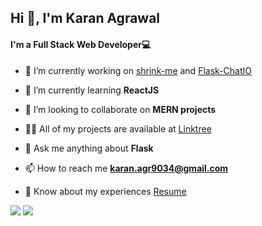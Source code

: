 <h2>Hi 👋, I'm Karan Agrawal</h2>
<h4>I'm a Full Stack Web Developer💻</h4>

- 🔭 I’m currently working on [shrink-me](https://github.com/Karan9034/shrink-me) and [Flask-ChatIO](https://github.com/Karan9034/Flask-ChatIO/)

- 🌱 I’m currently learning **ReactJS**

- 👯 I’m looking to collaborate on **MERN projects**

- 👨‍💻 All of my projects are available at [Linktree](https://linktr.ee/karanel)

- 💬 Ask me anything about **Flask**

- 📫 How to reach me **karan.agr9034@gmail.com**

- 📄 Know about my experiences [Resume](https://drive.google.com/file/d/1-fNdqyJZybRARQxrGRLaljTvVJqhQtg4/view)

<img src="https://github-readme-stats.vercel.app/api?username=Karan9034&&show_icons=true&title_color=ffffff&icon_color=bb2acf&text_color=daf7dc&bg_color=151515">
<img src = "https://github-readme-stats.vercel.app/api/top-langs/?username=Karan9034&hide=css,html&theme=tokyonight&layout=compact">
